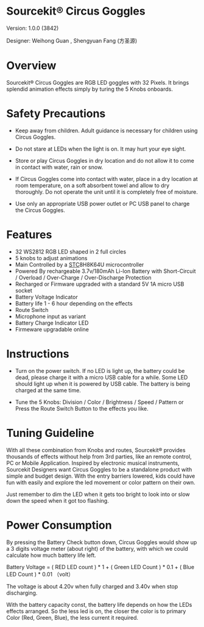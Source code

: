 Sourcekit&reg; Circus Goggles
===

Version: 1.0.0 (3842)

Designer: Weihong Guan [<span class="mdi mdi-github" style="color: #000;"></span>](https://github.com/aguegu/) [<span class="mdi mdi-twitter" style="color: #1da1f2;"></span>](https://twitter.com/BG5USN), Shengyuan Fang (方圣源)

# Overview

Sourcekit&reg; Circus Goggles are RGB LED goggles with 32 Pixels. It brings splendid animation effects simply by turing the 5 Knobs onboards.

# Safety Precautions

* Keep away from children. Adult guidance is necessary for children using Circus Goggles.

* Do not stare at LEDs when the light is on. It may hurt your eye sight.

* Store or play Circus Goggles in dry location and do not allow it to come in contact with water, rain or snow.

* If Circus Goggles come into contact with water, place in a dry location at room temperature, on a soft absorbent towel and allow to dry thoroughly. Do not operate the unit until it is completely free of moisture.

* Use only an appropriate USB power outlet or PC USB panel to charge the Circus Goggles.

# Features

* 32 WS2812 RGB LED shaped in 2 full circles
* 5 knobs to adjust animations
* Main Controlled by a [STC](http://stcmcudata.com/)8H8K64U microcontroller
* Powered By rechargeable 3.7v/180mAh Li-Ion Battery with Short-Circuit / Overload / Over-Charge / Over-Discharge Protection
* Recharged or Firmware upgraded with a standard 5V 1A micro USB socket
* Battery Voltage Indicator
* Battery life 1 - 6 hour depending on the effects
* Route Switch
* Microphone input as variant
* Battery Charge Indicator LED
* Firmeware upgradable online

# Instructions

* Turn on the power switch. If no LED is light up, the battery could be dead, please charge it with a micro USB cable for a while. Some LED should light up when it is powered by USB cable. The battery is being charged at the same time.

* Tune the 5 Knobs: Division / Color / Brightness / Speed / Pattern or Press the Route Switch Button to the effects you like.

# Tuning Guideline

With all these combination from Knobs and routes, Sourcekit&reg; provides thousands of effects without help from 3rd parties, like an remote control, PC or Mobile Application. Inspired by electronic musical instruments, Sourcekit Designers want Circus Goggles to be a standalone product with simple and budget design. With the entry barriers lowered, kids could have fun with easily and explore the led movement or color pattern on their own.

Just remember to dim the LED when it gets too bright to look into or slow down the speed when it got too flashing.

# Power Consumption

By pressing the Battery Check button down, Circus Goggles would show up a 3 digits voltage meter (about right) of the battery, with which we could calculate how much battery life left.

Battery Voltage = ( RED LED count ) * 1 + ( Green LED Count ) * 0.1 + ( Blue LED Count ) * 0.01 （volt）

The voltage is about 4.20v when fully charged and 3.40v when stop discharging.

With the battery capacity const, the battery life depends on how the LEDs effects arranged. So the less led is on, the closer the color is to primary Color (Red, Green, Blue), the less current it required.

